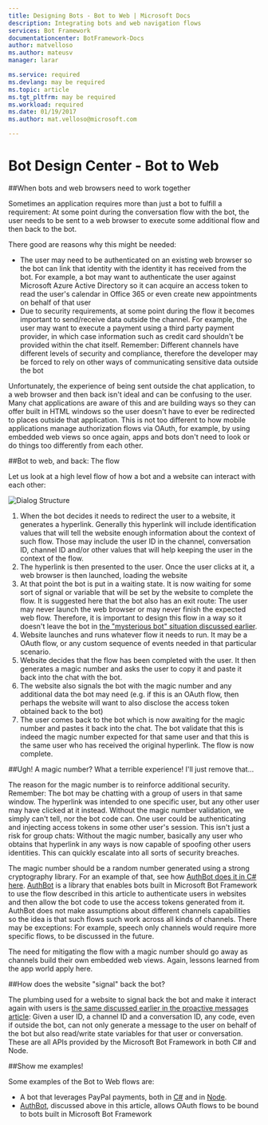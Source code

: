 ```yaml
---
title: Designing Bots - Bot to Web | Microsoft Docs
description: Integrating bots and web navigation flows 
services: Bot Framework
documentationcenter: BotFramework-Docs
author: matvelloso
ms.author: mateusv
manager: larar

ms.service: required
ms.devlang: may be required
ms.topic: article
ms.tgt_pltfrm: may be required
ms.workload: required
ms.date: 01/19/2017
ms.author: mat.velloso@microsoft.com

---
```

# Bot Design Center - Bot to Web



##When bots and web browsers need to work together 


Sometimes an application requires more than just a bot to fulfill a requirement: At some point during the conversation flow with the bot, the user needs to be sent to a web browser to execute some additional flow and then back to the bot.

There good are reasons why this might be needed:

- The user may need to be authenticated on an existing web browser so the bot can link that identity with the identity it has received from the bot. For example, a bot may want to authenticate the user against Microsoft Azure Active Directory so it can acquire an access token to read the user's calendar in Office 365 or even create new appointments on behalf of that user
- Due to security requirements, at some point during the flow it becomes important to send/receive data outside the channel. For example, the user may want to execute a payment using a third party payment provider, in which case information such as credit card shouldn't be provided within the chat itself. Remember: Different channels have different levels of security and compliance, therefore the developer may be forced to rely on other ways of communicating sensitive data outside the bot

Unfortunately, the experience of being sent outside the chat application, to a web browser and then back isn't ideal and can be confusing to the user. Many chat applications are aware of this and are building ways so they can offer built in HTML windows so the user doesn't have to ever be redirected to places outside that application. This is not too different to how mobile applications manage authorization flows via OAuth, for example, by using embedded web views so once again, apps and bots don't need to look or do things too differently from each other.


##Bot to web, and back: The flow 


Let us look at a high level flow of how a bot and a website can interact with each other:

![Dialog Structure](../../~/media/designing-bots/patterns/bot-to-web1.png)

1. When the bot decides it needs to redirect the user to a website, it generates a hyperlink. Generally this hyperlink will include identification values that will tell the website enough information about the context of such flow. Those may include the user ID in the channel, conversation ID, channel ID and/or other values that will help keeping the user in the context of the flow.
2. The hyperlink is then presented to the user. Once the user clicks at it, a web browser is then launched, loading the website
3. At that point the bot is put in a waiting state. It is now waiting for some sort of signal or variable that will be set by the website to complete the flow. It is suggested here that the bot also has an exit route: The user may never launch the web browser or may never finish the expected web flow. Therefore, it is important to design this flow in a way so it doesn't leave the bot in [the "mysterious bot" situation discussed earlier](../core/navigation.md#the-mysterious-bot).
4. Website launches and runs whatever flow it needs to run. It may be a OAuth flow, or any custom sequence of events needed in that particular scenario.
5. Website decides that the flow has been completed with the user. It then generates a magic number and asks the user to copy it and paste it back into the chat with the bot. 
6. The website also signals the bot with the magic number and any additional data the bot may need (e.g. if this is an OAuth flow, then perhaps the website will want to also disclose the access token obtained back to the bot)
7. The user comes back to the bot which is now awaiting for the magic number and pastes it back into the chat. The bot validate that this is indeed the magic number expected for that same user and that this is the same user who has received the original hyperlink. The flow is now complete.

##Ugh! A magic number? What a terrible experience! I'll just remove that... 


The reason for the magic number is to reinforce additional security. Remember: The bot may be chatting with a group of users in that same window. The hyperlink was intended to one specific user, but any other user may have clicked at it instead. Without the magic number validation, we simply can't tell, nor the bot code can. One user could be authenticating and injecting access tokens in some other user's session. This isn't just a risk for group chats: Without the magic number, basically any user who obtains that hyperlink in any ways is now capable of spoofing other users identities. This can quickly escalate into all sorts of security breaches. 

The magic number should be a random number generated using a strong cryptography library. For an example of that, see how [AuthBot does it in C# here](https://github.com/MicrosoftDX/AuthBot/blob/master/AuthBot/Controllers/OAuthCallbackController.cs#L138). [AuthBot](https://github.com/MicrosoftDX/AuthBot) is a library that enables bots built in Microsoft Bot Framework to use the flow described in this article to authenticate users in websites and then allow the bot code to use the access tokens generated from it. AuthBot does not make assumptions about different channels capabilities so the idea is that such flows such work across all kinds of channels. There may be exceptions: For example, speech only channels would require more specific flows, to be discussed in the future.

The need for mitigating the flow with a magic number should go away as channels build their own embedded web views. Again, lessons learned from the app world apply here.


##How does the website "signal" back the bot?


The plumbing used for a website to signal back the bot and make it interact again with users is [the same discussed earlier in the proactive messages article](../capabilities/proactive.md): Given a user ID, a channel ID and a conversation ID, any code, even if outside the bot, can not only generate a message to the user on behalf of the bot but also read/write state variables for that user or conversation. These are all APIs provided by the Microsoft Bot Framework in both C# and Node. 

##Show me examples!


Some examples of the Bot to Web flows are:

- A bot that leverages PayPal payments, both in [C#](https://trpp24botsamples.visualstudio.com/_git/Code?path=%2FCSharp%2Fcapability-botToWeb&version=GBmaster&_a=contents) and in [Node](https://trpp24botsamples.visualstudio.com/_git/Code?path=%2FNode%2Fcapability-botToWeb&version=GBmaster&_a=contents).
- [AuthBot](https://github.com/MicrosoftDX/AuthBot/), discussed above in this article, allows OAuth flows to be bound to bots built in Microsoft Bot Framework
 